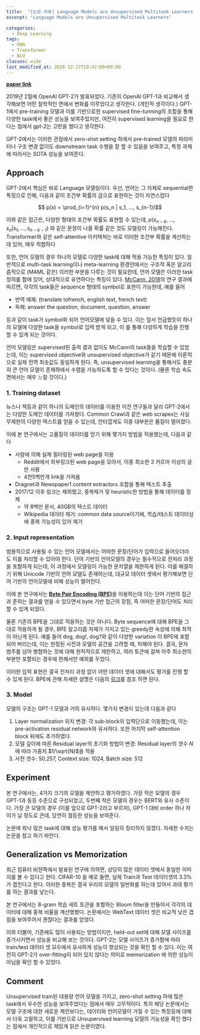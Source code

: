 ```yaml
---
title:  "[논문 리뷰] Language Models are Unsupervised Multitask Learners (OpenAI GPT-2)"
excerpt: "Language Models are Unsupervised Multitask Learners"

categories:
  - Deep Learning
tags:
  - RNN
  - Transformer
  - NLU
classes: wide
last_modified_at: 2020-12-27T10:42:00+09:00
---
```


__[paper link](https://d4mucfpksywv.cloudfront.net/better-language-models/language_models_are_unsupervised_multitask_learners.pdf)__  

2019년 2월에 OpenAI GPT-2가 발표돠었다. 기존의 OpenAI GPT-1과 비교해서 생각해보면 어떤 철학적인 면에서 변화를 이루었다고 생각한다. (개인적 생각이다.) GPT-1에서 pre-training 모델과 이를 기반으로한 supervised fine-tunning의 조합을 통해 다양한 task에서 좋은 성능을 보여주었지만, 여전히 supervised learning을 필요로 한다는 점에서 gpt-2는 고민을 했다고 생각한다.

GPT-2에서는 이러한 관점에서 zero-shot setting 하에서 pre-trained 모델의 파라미터나 구조 변경 없이도 downstream task 수행을 잘 할 수 있음을 보여주고, 특정 과제에 따라서는 SOTA 성능을 보여준다. 

## __Approach__
GPT-2에서 핵심은 바로 Language 모델링이다. 우선, 언어는 그 자체로 sequential한 특징으로 인해, 다음과 같이 조건부 확률의 곱으로 표현하는 것이 자연스럽다  

$$ p(x) = \prod_{i=1}^{n} p(s_n | s_1, ..., s_{n-1})$$  

이와 같은 접근은, 다양한 형태의 조건부 확률도 표현할 수 있는데, $p(s_{n-k},...,s_{n} | s_1, ..., s_{n-k-1})$ 와 같은 문장이 나올 확률 같은 것도 모델링이 가능해진다. Transformer와 같은 self-attentive 아키텍쳐는 바로 이러한 조건부 확률을 계산하는 데 있어, 매우 적합하다

또한, 언어 모델의 경우 하나의 모델로 다양한 task에 대해 적용 가능한 특징이 있다.  일반적으로 multi-task learning이나 meta-learning 환경안에서는 구조적 혹은 알고리즘적으로 (MAML 같은) 이러한 부분을 다루는  것이 필요한데, 언어 모델은 이러한 task 정의를 함에 있어, 상대적으로 유연하다는 특징이 있다.  [McCann, 2018](https://arxiv.org/abs/1806.08730)의 연구 결과에 따르면, 각각의 task들은 sequence 형태의 symbol로 표현이 가능한데, 예를 들어
- 번역 예제: (translate tofrench, english text, french text)
- 독해: answer the question, document, question, answer

등과 같이 task가 symbol화 되어 언어모델에 넣을 수 있다. 이는 앞서 언급했듯이 하나의 모델에 다양한 task을 symbol로 입력 받게 되고, 이 를 통해 다양하게 학습을 진행 할 수 있게 되는 것이다.

언어 모델링은 supervised된 출력 결과 없이도 McCann의 task들을 학습할 수 있었는데, 이는 supervised objective와 unsupervised objective가 같기 때문에 이론적으로 실제 전역 최솟값도 동일하게 된다. 즉, unsupervised learning을 통해서도 충분히 큰 언어 모델이 존재하에서 수렴을 가능하도록 할 수 있다는 것이다. (물론 학습 속도면에서는 매우 느릴 것이다.)

### 1. Training dataset
뉴스나 책등과 같이 하나의 도메인의 데이터를 이용한 이전 연구들과 달리 GPT-2에서는 다양한 도메인 데이터를 가져왔다. Common Crawl과 같은 web scrapes는 사실 무제한의 다양한 텍스트를 얻을 수 있는데, 안타깝게도 이중 대부분은 품질이 떨어졌다.

이에 본 연구에서는 고품질의 데이터를 얻기 위해 몇가지 방법을 적용했는데, 다음과 같다
- 사람에 의해 실제 필터링된 web page을 이용
  - Reddit에서 외부링크된 web page을 모아서, 이중 최소한 3 카르마 이상의 글만 사용
  - 4천5백만개 link을 가져옴
- Dragnet과  Newspaper1 content extractors 조합을 통해 텍스트 추출
- 2017/12 이후 링크는 제외했고, 중복제거 및 heuristic한 방법을 통해 데이터를 정제
  - 약 8백만 문서, 40GB의 텍스트 데이터 
  - Wikipedia 데이터 제거: common data source이기에, 학습/테스트 데이터상에 중복 가능성이 있어 제거

### 2. Input representation
범용적으로 사용될 수 있는 언어 모델에서는 어떠한 문장/단어가 입력으로 들어오더라도 이를 처리할 수 있어야 한다. 단어 기반의 언어모델의 경우는 필수적으로 전처리 과정을 포함하게 되는데, 이 과정에서 모델링이 가능한 문자열을 제한하게 된다. 이를 해결하기 위해 Unicode 기반의 언어 모델도 존재하는데, 대규모 데이터 셋에서 평가해보면 단어 기반의 언어모델에 비해 성능이 떨어진다.

이에 본 연구에서는 [__Byte Pair Encoding (BPE)__](https://arxiv.org/abs/1508.07909)을 이용하는데 이는 단어 기반의 접근과 준하는 결과를 얻을 수 있으면서 byte 기반 접근의 장점, 즉 어떠한 문장/단어도 처리 할 수 있게 되었다.

물론 기존의 BPE을 그대로 적용하는 것은 아니다. Byte sequence에 대해 BPE을 그대로 적용하게 될 경우, BPE 알고리즘 자체가 가지고 있는 greedy한 속성에 의해 최적이 아닌게 된다. 예를 들어 dog, dog!, dog?와 같이 다양한 variation 이 BPE에 포함되어 버리는데, 이는 한정된 사전과 모델의 공간을 고려할 때, 피해야 된다. 결국, 문자 범주를 넘어 병합하는 것에 대해 원칙적으로 제한하고, 여러 토큰에 걸쳐 아주 최소한의 부분만 포함되는 경우에 한해서만 예외를 두었다.

이러한 입력 표현은 결국 전처리 과정 없이 어떤 데이터 셋에 대해서도 평가를 진행 할 수 있게 된다. BPE에 관해 자세한 설명은 다음의 [링크](https://wikidocs.net/22592)를 참조 하면 된다.

### 3. Model
모델의 구조는 GPT-1 모델과 거의 유사하다. 몇가지 변경이 있는데 다음과 같다
1. Layer normalization 위치 변경: 각 sub-block의 입력단으로 이동했는데, 이는 pre-activation residual network와 유사하다. 또한 마지막 self-attention block 뒤에도 추가하였다.
1. 모델 깊이에 따른 Residual layer의 초기화 방법이 변경: Residual layer의 갯수 $N$에 따라 가중치 $1/\sqrt{N}$을 적용
1. 사전 갯수: 50,257, Context size: 1024, Batch size: 512

## __Experiment__
본 연구에서는, 4가지 크기의 모델을 제안하고 평가하였다. 가장 작은 모델의 경우 GPT-1과 동등 수준으로 구성되었고, 두번째 작은 모델의 경우는 BERT와 유사 수준이다. 가장 큰 모델의 경우 (이를 앞으로 GPT-2라고 부르자), GPT-1 대비 order 하나 차이가 날 정도로 큰데, 당연히 월등한 성능을 보여준다.

논문에 워낙 많은 task에 대해 성능 평가를 해서 일일히 정리하지 않겠다. 자세한 수치는 논문을 참고 하기 바란다. 

## __Generalization vs Memorization__
최근 컴퓨터 비젼쪽에서 발표된 연구에 의하면, 상당히 많은 데이터 셋에서 동일한 이미지를 볼 수 있다고 한다. CIFAR-10 을 예로 들면, 실제 Train과 Test 데이터셋의 3.3%가 겹친다고 한다. 이러한 중복은 결국 우리의 모델의 일반화를 하는데 있어서 과대 평가를 하는 결과를 낳는다. 

본 연구에서는 8-gram 학습 세트 토큰을 포함하는 Bloom filter을 만들어서 각각의 데이터에 대해 중복 비율을 계산했봤다. 논문에서는 WebText 데이터 셋은 비교적 낮은 겹침을 보여주어서 괜찮다는 결과를 얻었다.

이와 더불어, 기존에도 많이 사용되는 방법이지만, held-out set에 대해 모델 사이즈를 증가시키면서 성능을 비교해 보는 것이다. GPT-2는 모델 사이즈가 증가함에 따라 train/test 데이터 셋 모두에서 유사하게 성능이 향상되는 것을 확인 할 수 있다. 이는 여전히 GPT-2가 over-fitting이 되어 있지 않다는 의미로 memorization 에 의한 성능이 아님을 확인 할 수 있었다.

## __Comment__
Unsupervised train된 대용량 언어 모델을 가지고, zero-shot setting 하에 많은 task에서 우수한 성능을 보여주었다는 점에서 매우 고무적이다. 특히 해당 논문에서는 모델 구조에 대한 새로운 제안보다는, 데이터와 언어모델이 가질 수 있는 특징등에 대해서 더욱 고찰하고, 이를 기반으로 Unsupervised learning 모델의 가능성을 확인 했다는 점에서 개인적으로 재밌게 읽은 논문이였다. 
